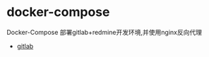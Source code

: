 # docker-compose
Docker-Compose 部署gitlab+redmine开发环境,并使用nginx反向代理

* [gitlab](https://github.com/rqysir609/docker-compose/blob/main/Gitlab.md)

